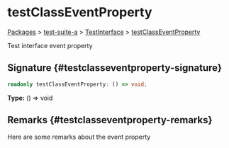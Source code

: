 # testClassEventProperty

[Packages](./) &gt; [test-suite-a](./test-suite-a/) &gt; [TestInterface](./test-suite-a/testinterface-interface/) &gt; [testClassEventProperty](./test-suite-a/testinterface-interface/testclasseventproperty-propertysignature)

Test interface event property

## Signature {#testclasseventproperty-signature}

```typescript
readonly testClassEventProperty: () => void;
```

**Type:** () =&gt; void

## Remarks {#testclasseventproperty-remarks}

Here are some remarks about the event property
